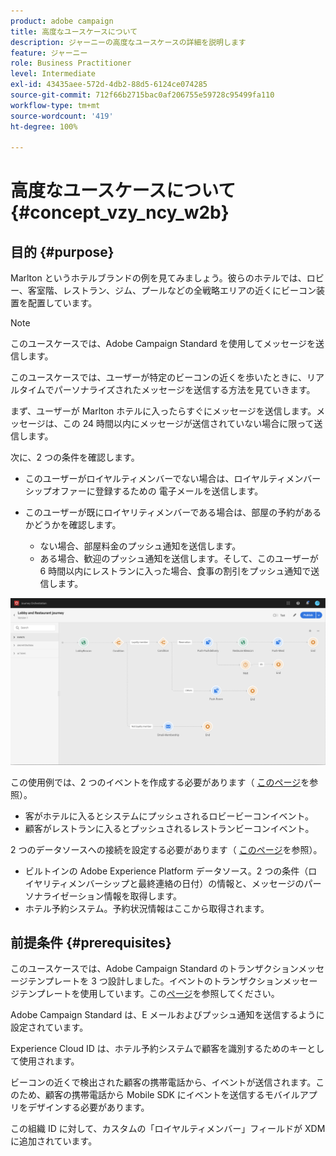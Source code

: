 ```yaml
---
product: adobe campaign
title: 高度なユースケースについて
description: ジャーニーの高度なユースケースの詳細を説明します
feature: ジャーニー
role: Business Practitioner
level: Intermediate
exl-id: 43435aee-572d-4db2-88d5-6124ce074285
source-git-commit: 712f66b2715bac0af206755e59728c95499fa110
workflow-type: tm+mt
source-wordcount: '419'
ht-degree: 100%

---
```


# 高度なユースケースについて{#concept_vzy_ncy_w2b}

## 目的 {#purpose}

Marlton というホテルブランドの例を見てみましょう。彼らのホテルでは、ロビー、客室階、レストラン、ジム、プールなどの全戦略エリアの近くにビーコン装置を配置しています。

>[!NOTE]
>
>このユースケースでは、Adobe Campaign Standard を使用してメッセージを送信します。

このユースケースでは、ユーザーが特定のビーコンの近くを歩いたときに、リアルタイムでパーソナライズされたメッセージを送信する方法を見ていきます。

まず、ユーザーが Marlton ホテルに入ったらすぐにメッセージを送信します。メッセージは、この 24 時間以内にメッセージが送信されていない場合に限って送信します。

次に、2 つの条件を確認します。

* このユーザーがロイヤルティメンバーでない場合は、ロイヤルティメンバーシップオファーに登録するための 電子メールを送信します。

* このユーザーが既にロイヤリティメンバーである場合は、部屋の予約があるかどうかを確認します。
   * ない場合、部屋料金のプッシュ通知を送信します。
   * ある場合、歓迎のプッシュ通知を送信します。そして、このユーザーが 6 時間以内にレストランに入った場合、食事の割引をプッシュ通知で送信します。

![](../assets/journeyuc2_29.png)

この使用例では、2 つのイベントを作成する必要があります（ [このページ](../usecase/configuring-the-events.md)を参照）。

* 客がホテルに入るとシステムにプッシュされるロビービーコンイベント。
* 顧客がレストランに入るとプッシュされるレストランビーコンイベント。

2 つのデータソースへの接続を設定する必要があります（ [このページ](../usecase/configuring-the-data-sources.md)を参照）。

* ビルトインの Adobe Experience Platform データソース。2 つの条件（ロイヤリティメンバーシップと最終連絡の日付）の情報と、メッセージのパーソナライゼーション情報を取得します。
* ホテル予約システム。予約状況情報はここから取得されます。

## 前提条件 {#prerequisites}

このユースケースでは、Adobe Campaign Standard のトランザクションメッセージテンプレートを 3 つ設計しました。イベントのトランザクションメッセージテンプレートを使用しています。この[ページ](https://docs.adobe.com/content/help/ja-JP/campaign-standard/using/communication-channels/transactional-messaging/about-transactional-messaging.html)を参照してください。

Adobe Campaign Standard は、E メールおよびプッシュ通知を送信するように設定されています。

Experience Cloud ID は、ホテル予約システムで顧客を識別するためのキーとして使用されます。

ビーコンの近くで検出された顧客の携帯電話から、イベントが送信されます。このため、顧客の携帯電話から Mobile SDK にイベントを送信するモバイルアプリをデザインする必要があります。

この組織 ID に対して、カスタムの「ロイヤルティメンバー」フィールドが XDM に追加されています。
